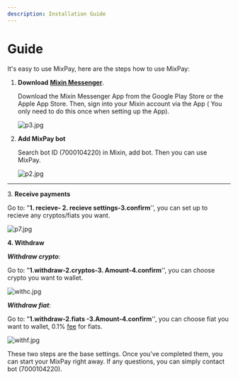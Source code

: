```yaml
---
description: Installation Guide
---
```


# Guide

It's easy to use MixPay, here are the steps how to use MixPay:

1.  **Download** [**Mixin Messenger**](https://mixin.one/messenger).

    Download the Mixin Messenger App from the Google Play Store or the Apple App Store. Then, sign into your Mixin account via the App ( You only need to do this once when setting up the App).

    ![p3.jpg](https://s2.loli.net/2022/01/13/xmLGh3f47lyHC6e.jpg)
2.  **Add MixPay bot**

    Search bot ID (7000104220) in Mixin, add bot. Then you can use MixPay.

    ![p2.jpg](https://s2.loli.net/2022/01/13/HxSojLaZ4dXCYFk.jpg)

****

3\. **Receive payments**

Go to: "**1. recieve- 2. recieve settings-3.confirm**'', you can set up to recieve any cryptos/fiats you want.

![p7.jpg](https://s2.loli.net/2022/01/13/bcQqhupoL4wmrIv.jpg)

**4.  Withdraw**

_**Withdraw crypto**_:

Go to: "**1.withdraw-2.cryptos-3. Amount-4.confirm**'', you can choose crypto you want to wallet.

![withc.jpg](https://s2.loli.net/2022/01/13/Y7jXWRy3Ksrc8im.jpg)

_**Withdraw fiat**_:

Go to: "**1.withdraw-2.fiats -3.Amount-4.confirm**'', you can choose fiat you want to wallet, 0.1% [fee](fees.md) for fiats.

![withf.jpg](https://s2.loli.net/2022/01/13/WPblCgIJwZKFuYx.jpg)

These two steps are the base settings. Once you’ve completed them, you can start your MixPay  right away. If any questions, you can  simply contact bot (7000104220).

